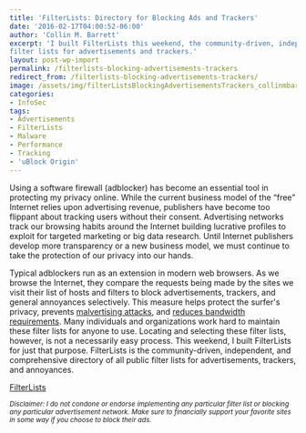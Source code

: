 ```yaml
---
title: 'FilterLists: Directory for Blocking Ads and Trackers'
date: '2016-02-17T04:00:52-06:00'
author: 'Collin M. Barrett'
excerpt: 'I built FilterLists this weekend, the community-driven, independent, and comprehensive directory of all public
filter lists for advertisements and trackers.'
layout: post-wp-import
permalink: /filterlists-blocking-advertisements-trackers
redirect_from: /filterlists-blocking-advertisements-trackers/
image: /assets/img/filterListsBlockingAdvertisementsTrackers_collinmbarrett.png
categories:
- InfoSec
tags:
- Advertisements
- FilterLists
- Malware
- Performance
- Tracking
- 'uBlock Origin'
---
```


Using a software firewall (adblocker) has become an essential tool in protecting my privacy online. While the current
business model of the “free” Internet relies upon advertising revenue, publishers have become too flippant about
tracking users without their consent. Advertising networks track our browsing habits around the Internet building
lucrative profiles to exploit for targeted marketing or big data research. Until Internet publishers develop more
transparency or a new business model, we must continue to take the protection of our privacy into our hands.

Typical adblockers run as an extension in modern web browsers. As we browse the Internet, they compare the requests
being made by the sites we visit their list of hosts and filters to block advertisements, trackers, and general
annoyances selectively. This measure helps protect the surfer's privacy, prevents [malvertising
attacks](https://www.wired.com/insights/2014/11/malvertising-is-cybercriminals-latest-sweet-spot/ "Why Malvertising Is
Cybercriminals' Latest Sweet Spot - Wired"), and [reduces bandwidth
requirements](https://venturebeat.com/2015/07/08/blocking-ads-can-cut-network-traffic-25-to-40-study-shows/ "Blocking
ads can cut network traffic 25% to 40%, study shows - VentureBeat"). Many individuals and organizations work hard to
maintain these filter lists for anyone to use. Locating and selecting these filter lists, however, is not a necessarily
easy process. This weekend, I built FilterLists for just that purpose. FilterLists is the community-driven, independent,
and comprehensive directory of all public filter lists for advertisements, trackers, and annoyances.

[FilterLists](https://filterlists.com/)

*<small>Disclaimer: I do not condone or endorse implementing any particular filter list or blocking any particular
    advertisement network. Make sure to financially support your favorite sites in some way if you choose to block their
    ads.</small>*